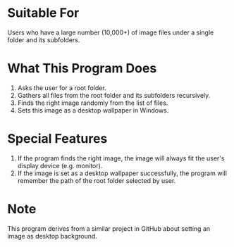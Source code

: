 # Suitable For

Users who have a large number (10,000+) of image files under a single folder and its subfolders.

# What This Program Does

1. Asks the user for a root folder.
2. Gathers all files from the root folder and its subfolders recursively.
3. Finds the right image randomly from the list of files.
4. Sets this image as a desktop wallpaper in Windows.

# Special Features

1. If the program finds the right image, the image will always fit the user's display device (e.g. monitor).
2. If the image is set as a desktop wallpaper successfully, the program will remember the path of the root folder selected by user.

# Note

This program derives from a similar project in GitHub about setting an image as desktop background.
